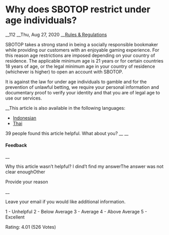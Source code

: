 # Why does SBOTOP restrict under age individuals?

__112 __Thu, Aug 27, 2020 __[Rules & Regulations](https://help.sbotop.com/category/rules-regulations/256/ "Categories » Rules & Regulations ")

SBOTOP takes a strong stand in being a socially responsible bookmaker while providing our customers with an enjoyable gaming experience. For this reason age restrictions are imposed depending on your country of residence. The applicable minimum age is 21 years or for certain countries 18 years of age, or the legal minimum age in your country of residence (whichever is higher) to open an account with SBOTOP.

It is against the law for under age individuals to gamble and for the prevention of unlawful betting, we require your personal information and documentary proof to verify your identity and that you are of legal age to use our services.

__This article is also available in the following languages:

  * [Indonesian](https://help.sbotop.com/article/kenapa-sbotop-melarang-pendaftaran-oleh-individual-di-bawah-batas-usia-tertentu-4587.html)
  * [Thai](https://help.sbotop.com/article/%e0%b8%97%e0%b8%b3%e0%b9%84%e0%b8%a1-sbotop-%e0%b8%96%e0%b8%b6%e0%b8%87%e0%b8%88%e0%b8%b3%e0%b8%81%e0%b8%b1%e0%b8%94%e0%b8%9c%e0%b8%b9%e0%b9%89%e0%b9%80%e0%b8%a5%e0%b9%88%e0%b8%99%e0%b8%97%e0%b8%b5%e0%b9%88%e0%b8%ad%e0%b8%b2%e0%b8%a2%e0%b8%b8%e0%b8%95%e0%b9%88%e0%b8%b3%e0%b8%81%e0%b8%a7%e0%b9%88%e0%b8%b2%e0%b8%81%e0%b8%b3%e0%b8%ab%e0%b8%99%e0%b8%94-6251.html)



39 people found this article helpful. What about you?  __ __

#### Feedback

__

Why this article wasn’t helpful? I dind’t find my answerThe answer was not clear enoughOther

Provide your reason

__

Leave your email if you would like additional information.

1 - Unhelpful 2 - Below Average 3 - Average 4 - Above Average 5 - Excellent

Rating: 4.01 (526 Votes)
